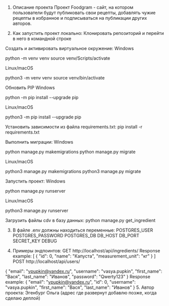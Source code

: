 1. Описание проекта
Проект Foodgram - сайт, на котором пользователи будут публиковать свои рецепты, добавлять чужие рецепты в избранное и подписываться на публикации других авторов.


2. Как запустить проект локально:
Клонировать репозиторий и перейти в него в командной строке

Cоздать и активировать виртуальное окружение:
Windows

python -m venv venv source venv/Scripts/activate

Linux/macOS

python3 -m venv venv source venv/bin/activate

Обновить PIP
Windows

python -m pip install --upgrade pip

Linux/macOS

python3 -m pip install --upgrade pip

Установить зависимости из файла requirements.txt:
pip install -r requirements.txt

Выполнить миграции:
Windows

python manage.py makemigrations python manage.py migrate

Linux/macOS

python3 manage.py makemigrations python3 manage.py migrate

Запустить проект:
Windows

python manage.py runserver

Linux/macOS

python3 manage.py runserver

Загрузить файлы cdv в базу данных:
python manage.py get_ingredient


3. В файле .env должны находиться переменные:
POSTGRES_USER
POSTGRES_PASSWORD
POSTGRES_DB
DB_HOST
DB_PORT
SECRET_KEY
DEBUG

4. Примеры эндпоинтов:
GET http://localhost/api/ingredients/
Response example:
[
    {
        "id": 0,
        "name": "Капуста",
        "measurement_unit": "кг"
    }
]
POST http://localhost/api/users/

{
    "email": "vpupkin@yandex.ru",
    "username": "vasya.pupkin",
    "first_name": "Вася",
    "last_name": "Иванов",
    "password": "Qwerty123"
}
Response example:
{
    "email": "vpupkin@yandex.ru",
    "id": 0,
    "username": "vasya.pupkin",
    "first_name": "Вася",
    "last_name": "Иванов"
}
5. Автор проекта:
Эгенбург Ольга (адрес где развернут добавлю позже, когда сделаю деплой)